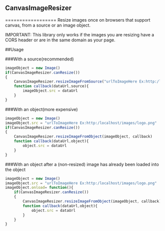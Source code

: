 ## CanvasImageResizer
==================
Resize images once on browsers that support canvas, from a source or an image object.

IMPORTANT: This library only works if the images you are resizing have a CORS header or are in the same domain as your page.

##Usage

###With a source(recommended)

``` js
imageObject = new Image()
if(CanvasImageResizer.canResize())
{
	CanvasImageResizer.resizeImageFromSource("urlToImageHere Ex:http:/localhost/images/logo.png", callback)
	function callback(dataUrl,source){
		imageObject.src = dataUrl
	}
}
```

###With an object(more expensive)

``` js
imageObject = new Image()
imageObject.src = "urlToImageHere Ex:http:/localhost/images/logo.png"
if(CanvasImageResizer.canResize())
{
	CanvasImageResizer.resizeImageFromObject(imageObject, callback)
	function callback(dataUrl,object){
		object.src = dataUrl
	}
}
```
###With an object after a (non-resized) image has already been loaded into the object

``` js
imageObject = new Image()
imageObject.src = "urlToImageHere Ex:http:/localhost/images/logo.png"
imageObject.onload= function(){
	if(CanvasImageResizer.canResize())
	{
		CanvasImageResizer.resizeImageFromObject(imageObject, callback)
		function callback(dataUrl,object){
			object.src = dataUrl
		}
	}
}
```
